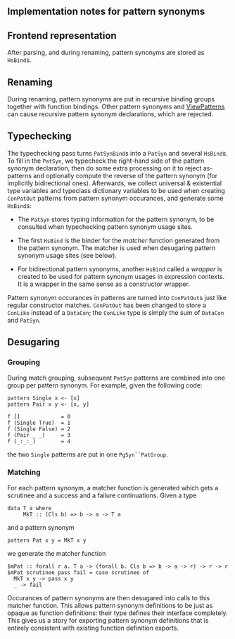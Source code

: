 ## Implementation notes for pattern synonyms

## Frontend representation


After parsing, and during renaming, pattern synonyms are stored as
`HsBind`s.

## Renaming


During renaming, pattern synonyms are put in recursive binding groups
together with function bindings. Other pattern synonyms and
[ViewPatterns](view-patterns) can cause recursive pattern synonym declarations, which
are rejected.

## Typechecking


The typechecking pass turns `PatSynBind`s into a `PatSyn` and several
`HsBind`s. To fill in the `PatSyn`, we typecheck the right-hand side
of the pattern synonym declaration, then do some extra processing on
it to reject as-patterns and optionally compute the reverse of the
pattern synonym (for implicitly bidirectional ones). Afterwards, we
collect universal & existential type variables and typeclass dictionary
variables to be used when creating `ConPatOut` patterns from pattern
synonym occurances, and generate some `HsBind`s:

- The `PatSyn` stores typing information for the pattern synonym, to
  be consulted when typechecking pattern synonym usage sites.

- The first `HsBind` is the binder for the *matcher* function
  generated from the pattern synonym. The matcher is used when
  desugaring pattern synonym usage sites (see below).

- For bidirectional pattern synonyms, another `HsBind` called a
  *wrapper* is created to be used for pattern synonym usages in
  expression contexts. It is a wrapper in the same sense as a
  constructor wrapper.


Pattern synonym occurances in patterns are turned into `ConPatOut`s
just like regular constructor matches. `ConPatOut` has been changed to
store a `ConLike` instead of a `DataCon`; the `ConLike` type is simply
the sum of `DataCon` and `PatSyn`.

## Desugaring

### Grouping


During match grouping, subsequent `PatSyn` patterns are combined into
one group per pattern synonym. For example, given the following code:

```wiki
pattern Single x <- [x]
pattern Pair x y <- [x, y]

f []             = 0
f (Single True)  = 1
f (Single False) = 2
f (Pair _ _)     = 3
f (_:_:_)        = 4
```


the two `Single` patterns are put in one `PgSyn``PatGroup`.

### Matching


For each pattern synonym, a matcher function is generated which gets a
scrutinee and a success and a failure continuations. Given a type

```wiki
data T a where
     MkT :: (Cls b) => b -> a -> T a
```


and a pattern synonym

```wiki
pattern Pat x y = MkT x y
```


we generate the matcher function

```wiki
$mPat :: forall r a. T a -> (forall b. Cls b => b -> a -> r) -> r -> r
$mPat scrutinee pass fail = case scrutinee of
  MkT x y -> pass x y
  _ -> fail
```


Occurances of pattern synonyms are then desugared into calls to this
matcher function. This allows pattern synonym definitions to be just
as opaque as function definitions: their type defines their interface
completely. This gives us a story for exporting pattern synonym
definitions that is entirely consistent with existing function
definition exports.

